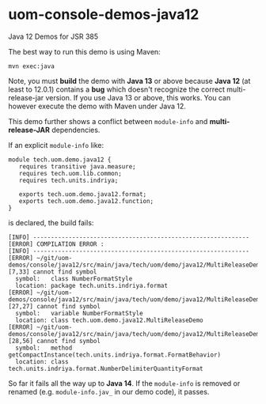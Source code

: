 # uom-console-demos-java12
Java 12 Demos for JSR 385

The best way to run this demo is using Maven:
```
mvn exec:java
```

Note, you must **build** the demo with **Java 13** or above because **Java 12** (at least to 12.0.1) contains a **bug** which doesn't recognize the correct multi-release-jar version. If you use Java 13 or above, this works. You can however execute the demo with Maven under Java 12. 

This demo further shows a conflict between `module-info` and **multi-release-JAR** dependencies. 

If an explicit `module-info` like:
```
module tech.uom.demo.java12 {
   requires transitive java.measure;
   requires tech.uom.lib.common;
   requires tech.units.indriya;

   exports tech.uom.demo.java12.format;
   exports tech.uom.demo.java12.function;
}
```
is declared, the build fails:
```
[INFO] -------------------------------------------------------------
[ERROR] COMPILATION ERROR :
[INFO] -------------------------------------------------------------
[ERROR] ~/git/uom-demos/console/java12/src/main/java/tech/uom/demo/java12/MultiReleaseDemo.java:[7,33] cannot find symbol
  symbol:   class NumberFormatStyle
  location: package tech.units.indriya.format
[ERROR] ~/git/uom-demos/console/java12/src/main/java/tech/uom/demo/java12/MultiReleaseDemo.java:[27,27] cannot find symbol
  symbol:   variable NumberFormatStyle
  location: class tech.uom.demo.java12.MultiReleaseDemo
[ERROR] ~/git/uom-demos/console/java12/src/main/java/tech/uom/demo/java12/MultiReleaseDemo.java:[28,56] cannot find symbol
  symbol:   method getCompactInstance(tech.units.indriya.format.FormatBehavior)
  location: class tech.units.indriya.format.NumberDelimiterQuantityFormat
```

So far it fails all the way up to **Java 14**. 
If the `module-info` is removed or renamed (e.g. `module-info.jav_` in our demo code), it passes.